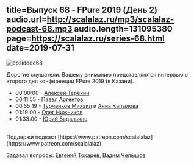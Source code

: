 title=Выпуск 68 - FPure 2019 (День 2)
audio.url=http://scalalaz.ru/mp3/scalalaz-podcast-68.mp3
audio.length=131095380
page=https://scalalaz.ru/series-68.html
date=2019-07-31
----
![epsidode68](img/ep-fpure-d1.jpg)


Дорогие слушатели.
Вашему вниманию представляются интервью с второго дня конференции
FPure 2019 (в Казани).

* 00:00:00 - [Алексей Терёхин](https://github.com/daron666)
* 00:11:55 - [Павел Аргентов](https://twitter.com/argent_smith)
* 00:55:19 - [Турченков Михаил](http://biosim-rg.ru/MikeCV_en/) и [Анна Капылова](http://biosim-rg.ru/AnnaCV_en)
* 01:19:00 - [Олег Нижников](https://github.com/Odomontois)
* 01:33:00 - [Юрий Бадальянц](https://twitter.com/lmnet89)


<br/>
Поддержи подкаст [https://www.patreon.com/scalalalaz](https://www.patreon.com/scalalalaz)
<br/>


Задавал вопросы:
[Евгений Токарев](https://twitter.com/strobegen),
[Вадим Челышов](http://github.com/dos65)
